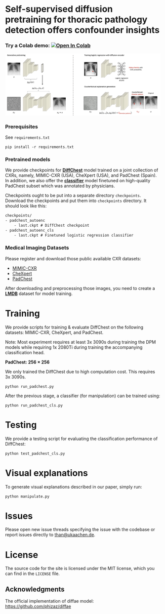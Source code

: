# Self-supervised diffusion pretraining for thoracic pathology detection offers confounder insights


 ### Try a Colab demo: [![Open In Colab](https://colab.research.google.com/assets/colab-badge.svg)](https://drive.google.com/file/d/1OTfwkklN-IEd4hFk4LnweOleyDtS4XTh/view?usp=sharing)

<p align="center">
    <img src="imgs/fig.png">
</p>

### Prerequisites

See `requirements.txt`

```
pip install -r requirements.txt
```


### Pretrained models

We provide checkpoints for [**DiffChest**](https://drive.google.com/file/d/1CPw6FLqyafC-H2Ta3EfhpLWFqYE9Xd0j/view?usp=sharing) model trained on a joint collection of CXRs, namely, MIMIC-CXR (USA), CheXpert (USA), and PadChest (Spain).
In addition, we also offer the [**classifier**](https://drive.google.com/file/d/1CYwXQXzxc6ImKiQABBkOIv3umrke_HzH/view?usp=sharing) model finetuned on high-quality PadChest subset which was annotated by physicians.

Checkpoints ought to be put into a separate directory `checkpoints`. 
Download the checkpoints and put them into `checkpoints` directory. It should look like this:

```
checkpoints/
- padchest_autoenc
    - last.ckpt # DiffChest checkpoint
- padchest_autoenc_cls
    - last.ckpt # Finetuned logistic regression classifier
```


### Medical Imaging Datasets
Please register and download those public available CXR datasets:

- [MIMIC-CXR](https://physionet.org/content/mimic-cxr/2.0.0/)
- [CheXpert](https://stanfordmlgroup.github.io/competitions/chexpert/) 
- [PadChest](https://bimcv.cipf.es/bimcv-projects/padchest/) 

After downloading and preprocessing those images, you need to create a [**LMDB**](https://github.com/advimman/CIPS/blob/main/prepare_data.py) dataset for model training.


# Training
We provide scripts for training & evaluate DiffChest on the following datasets: MIMIC-CXR, CheXpert, and PadChest.

Note: Most experiment requires at least 3x 3090s during training the DPM models while requiring 1x 2080Ti during training the accompanying classification head. 


**PadChest: 256 $\times$ 256**

We only trained the DiffChest due to high computation cost.
This requires 3x 3090s.
```
python run_padchest.py
```

After the previous stage, a classifier (for manipulation) can be trained using:
```
python run_padchest_cls.py
```

# Testing

We provide a testing script for evaluating the classification performance of DiffChest:
```
python test_padchest_cls.py
```

# Visual explanations 
To generate visual explanations described in our paper, simply run:
```
python manipulate.py
```


# Issues
Please open new issue threads specifying the issue with the codebase or report issues directly to than@ukaachen.de.


# License
The source code for the site is licensed under the MIT license, which you can find in the `LICENSE` file.

## Acknowledgments

The official implementation of diffae model: https://github.com/phizaz/diffae

